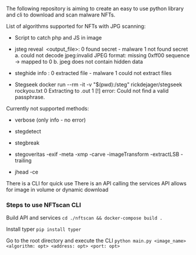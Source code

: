The following repository is aiming to create an easy to use python library and cli to download and scan malware NFTs.

List of algorithms supported for NFTs with JPG scanning:
+ Script to catch php and JS in image

+ jsteg reveal <image> <output_file>:
    0 found secret - malware
    1 not found secret
       a. could not decode jpeg:invalid JPEG format: missing 0xff00 sequence -> mapped to 0
       b. jpeg does not contain hidden data

+ steghide info <image>:
    0 extracted file - malware
    1 could not extract files 

+ Stegseek
docker run --rm -it -v "$(pwd):/steg" rickdejager/stegseek <image> rockyou.txt
    0  Extracting to <image>.out
    1 [!] error: Could not find a valid passphrase.


Currently not supported methods:
- verbose (only info - no error)
 
- stegdetect 

- stegbreak 

- stegoveritas -exif -meta -xmp -carve -imageTransform  -extractLSB -trailing <image>

- jhead -ce

There is a CLI for quick use 
There is an API calling the services 
API allows for image in volume or dynamic download


### Steps to use NFTscan CLI

Build API and services 
`cd ./nftscan && docker-compose build .`

Install typer
`pip install typer`

Go to the root directory and execute the CLI
`python main.py <image_name> <algorithm: opt> <address: opt> <port: opt>` 